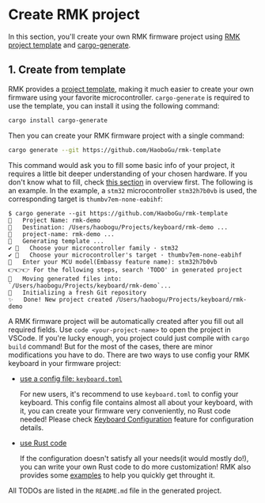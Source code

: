 # Create RMK project

In this section, you'll create your own RMK firmware project
using [RMK project template](https://github.com/HaoboGu/rmk-template)
and [cargo-generate](https://github.com/cargo-generate/cargo-generate).

## 1. Create from template

RMK provides a [project template](https://github.com/HaoboGu/rmk-template), making it much easier to create your own
firmware using your favorite microcontroller. `cargo-generate` is required to use the template, you can install it using
the following command:

```bash
cargo install cargo-generate
```

Then you can create your RMK firmware project with a single command:

```bash
cargo generate --git https://github.com/HaoboGu/rmk-template
```

This command would ask you to fill some basic info of your project, it requires a little bit deeper understanding of
your chosen hardware. If you don't know what to fill, check [this section](setup_environment.md/#3-install-your-target) in overview first. The following is an
example. In the example, a `stm32` microcontroller `stm32h7b0vb` is used, the corresponding target
is `thumbv7em-none-eabihf`:

```shell
$ cargo generate --git https://github.com/HaoboGu/rmk-template
🤷   Project Name: rmk-demo
🔧   Destination: /Users/haobogu/Projects/keyboard/rmk-demo ...
🔧   project-name: rmk-demo ...
🔧   Generating template ...
✔ 🤷   Choose your microcontroller family · stm32
✔ 🤷   Choose your microcontroller's target · thumbv7em-none-eabihf
🤷   Enter your MCU model(Embassy feature name): stm32h7b0vb
️️👉👉👉 For the following steps, search 'TODO' in generated project
🔧   Moving generated files into: `/Users/haobogu/Projects/keyboard/rmk-demo`...
🔧   Initializing a fresh Git repository
✨   Done! New project created /Users/haobogu/Projects/keyboard/rmk-demo
```

A RMK firmware project will be automatically created after you fill out all required fields.
Use `code <your-project-name>` to open the project in VSCode. If you're lucky enough, you project could just compile with `cargo build` command!
But for the most of the cases, there are minor modifications you have to do. There are two ways to use config your RMK keyboard in your firmware project:
  - [use a config file: `keyboard.toml`](config_rmk_project_toml.md)

    For new users, it's recommend to use `keyboard.toml` to config your keyboard. This config file contains almost all about your keyboard, with it, you can create your firmware very conveniently, no Rust code needed! Please check [Keyboard Configuration](configuration.md) feature for configuration details.

  - [use Rust code](config_rmk_project_rust.md)

    If the configuration doesn't satisfy all your needs(it would mostly do!), you can write your own Rust code to do more customization! RMK also provides some [examples](https://github.com/HaoboGu/rmk/tree/main/examples/use_rust) to help you quickly get throught it.

 All TODOs are listed in the `README.md` file in the generated project.